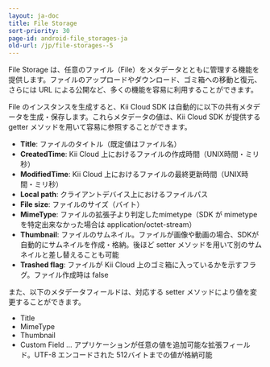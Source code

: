 ```yaml
---
layout: ja-doc
title: File Storage
sort-priority: 30
page-id: android-file_storages-ja
old-url: /jp/file-storages--5
---
```

File Storage は、任意のファイル（File）をメタデータとともに管理する機能を提供します。ファイルのアップロードやダウンロード、ゴミ箱への移動と復元、さらには URL による公開など、多くの機能を容易に利用することができます。

File のインスタンスを生成すると、Kii Cloud SDK は自動的に以下の共有メタデータを生成・保存します。これらメタデータの値は、Kii Cloud SDK が提供する getter メソッドを用いて容易に参照することができます。

 * **Title**: ファイルのタイトル（既定値はファイル名）
 * **CreatedTime**: Kii Cloud 上におけるファイルの作成時間（UNIX時間・ミリ秒）
 * **ModifiedTime**: Kii Cloud 上におけるファイルの最終更新時間（UNIX時間・ミリ秒）
 * **Local path**: クライアントデバイス上におけるファイルパス
 * **File size**: ファイルのサイズ（バイト）
 * **MimeType**: ファイルの拡張子より判定したmimetype（SDK が mimetype を特定出来なかった場合は application/octet-stream）
 * **Thumbnail**: ファイルのサムネイル。ファイルが画像や動画の場合、SDKが自動的にサムネイルを作成・格納。後ほど setter メソッドを用いて別のサムネイルと差し替えることも可能
 * **Trashed flag**: ファイルが Kii Cloud 上のゴミ箱に入っているかを示すフラグ。ファイル作成時は false

また、以下のメタデータフィールドは、対応する setter メソッドにより値を変更することができます。

 * Title
 * MimeType
 * Thumbnail
 * Custom Field ... アプリケーションが任意の値を追加可能な拡張フィールド。UTF-8 エンコードされた 512バイトまでの値が格納可能

